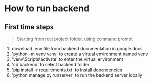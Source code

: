 # How to run backend
## First time steps
> Starting from root project folder, using command prompt
1. download .env file from backend documentation in google docs
2. 'python -m venv venv' to create a virtual environment named venv
3. 'venv\Scripts\activate' to enter the virtual environment
4. 'cd backend' to select backend folder
5. 'pip install -r requirements.txt' to install dependencies
6. 'python manage.py runserver' to run the backend server locally
